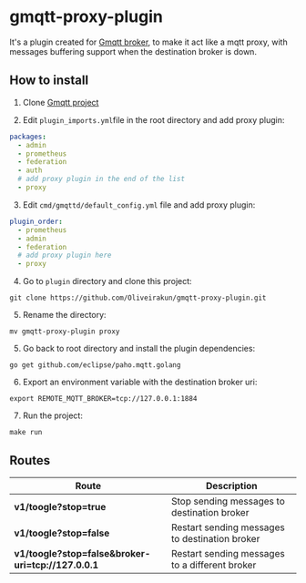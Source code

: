 # gmqtt-proxy-plugin
It's a plugin created for [Gmqtt broker](https://github.com/DrmagicE/gmqtt), to make it act like a mqtt proxy, with messages buffering support when the destination broker is down.

## How to install

1. Clone [Gmqtt project](https://github.com/DrmagicE/gmqtt)

2. Edit `plugin_imports.yml`file in the root directory and add proxy plugin:

```yml
packages:
  - admin
  - prometheus
  - federation
  - auth 
  # add proxy plugin in the end of the list
  - proxy 
```

3. Edit `cmd/gmqttd/default_config.yml` file and add proxy plugin:

```yml
plugin_order:  
  - prometheus
  - admin
  - federation
  # add proxy plugin here
  - proxy
```

4. Go to `plugin` directory and clone this project:

```shell
git clone https://github.com/Oliveirakun/gmqtt-proxy-plugin.git
```

5. Rename the directory:

```shell
mv gmqtt-proxy-plugin proxy
```

5. Go back to root directory and install the plugin dependencies:

```shell
go get github.com/eclipse/paho.mqtt.golang
```

6. Export an environment variable with the destination broker uri:

```shell
export REMOTE_MQTT_BROKER=tcp://127.0.0.1:1884
```

7. Run the project:

```shell
make run
```
## Routes

Route | Description
------------ | -------------
**v1/toogle?stop=true** | Stop sending messages to destination broker
**v1/toogle?stop=false** | Restart sending messages to destination broker
**v1/toogle?stop=false&broker-uri=tcp://127.0.0.1** | Restart sending messages to a different broker



